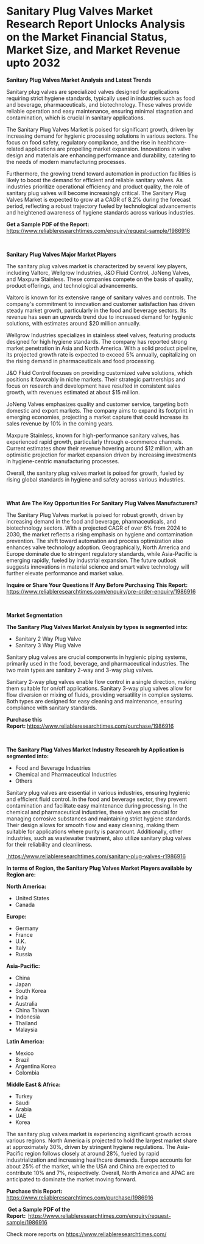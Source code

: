 <p><h1>Sanitary Plug Valves Market Research Report Unlocks Analysis on the Market Financial Status, Market Size, and Market Revenue upto 2032</h1></p><p><strong>Sanitary Plug Valves Market Analysis and Latest Trends</strong></p>
<p><p>Sanitary plug valves are specialized valves designed for applications requiring strict hygiene standards, typically used in industries such as food and beverage, pharmaceuticals, and biotechnology. These valves provide reliable operation and easy maintenance, ensuring minimal stagnation and contamination, which is crucial in sanitary applications.</p><p>The Sanitary Plug Valves Market is poised for significant growth, driven by increasing demand for hygienic processing solutions in various sectors. The focus on food safety, regulatory compliance, and the rise in healthcare-related applications are propelling market expansion. Innovations in valve design and materials are enhancing performance and durability, catering to the needs of modern manufacturing processes.</p><p>Furthermore, the growing trend toward automation in production facilities is likely to boost the demand for efficient and reliable sanitary valves. As industries prioritize operational efficiency and product quality, the role of sanitary plug valves will become increasingly critical. The Sanitary Plug Valves Market is expected to grow at a CAGR of 8.2% during the forecast period, reflecting a robust trajectory fueled by technological advancements and heightened awareness of hygiene standards across various industries.</p></p>
<p><strong>Get a Sample PDF of the Report:&nbsp;</strong> <a href="https://www.reliableresearchtimes.com/enquiry/request-sample/1986916?utm_campaign=2176&utm_medium=2&utm_source=Github&utm_content=ia&utm_term=20022025&utm_id=sanitary-plug-valves">https://www.reliableresearchtimes.com/enquiry/request-sample/1986916</a></p>
<p>&nbsp;</p>
<p><strong>Sanitary Plug Valves Major Market Players</strong></p>
<p><p>The sanitary plug valves market is characterized by several key players, including Valtorc, Wellgrow Industries, J&O Fluid Control, JoNeng Valves, and Maxpure Stainless. These companies compete on the basis of quality, product offerings, and technological advancements.</p><p>Valtorc is known for its extensive range of sanitary valves and controls. The company's commitment to innovation and customer satisfaction has driven steady market growth, particularly in the food and beverage sectors. Its revenue has seen an upwards trend due to increased demand for hygienic solutions, with estimates around $20 million annually.</p><p>Wellgrow Industries specializes in stainless steel valves, featuring products designed for high hygiene standards. The company has reported strong market penetration in Asia and North America. With a solid product pipeline, its projected growth rate is expected to exceed 5% annually, capitalizing on the rising demand in pharmaceuticals and food processing.</p><p>J&O Fluid Control focuses on providing customized valve solutions, which positions it favorably in niche markets. Their strategic partnerships and focus on research and development have resulted in consistent sales growth, with revenues estimated at about $15 million. </p><p>JoNeng Valves emphasizes quality and customer service, targeting both domestic and export markets. The company aims to expand its footprint in emerging economies, projecting a market capture that could increase its sales revenue by 10% in the coming years.</p><p>Maxpure Stainless, known for high-performance sanitary valves, has experienced rapid growth, particularly through e-commerce channels. Current estimates show their revenue hovering around $12 million, with an optimistic projection for market expansion driven by increasing investments in hygiene-centric manufacturing processes.</p><p>Overall, the sanitary plug valves market is poised for growth, fueled by rising global standards in hygiene and safety across various industries.</p></p>
<p>&nbsp;</p>
<p><strong>What Are The Key Opportunities For Sanitary Plug Valves Manufacturers?</strong></p>
<p><p>The Sanitary Plug Valves market is poised for robust growth, driven by increasing demand in the food and beverage, pharmaceuticals, and biotechnology sectors. With a projected CAGR of over 6% from 2024 to 2030, the market reflects a rising emphasis on hygiene and contamination prevention. The shift toward automation and process optimization also enhances valve technology adoption. Geographically, North America and Europe dominate due to stringent regulatory standards, while Asia-Pacific is emerging rapidly, fueled by industrial expansion. The future outlook suggests innovations in material science and smart valve technology will further elevate performance and market value.</p></p>
<p><strong>Inquire or Share Your Questions If Any Before Purchasing This Report:</strong> <a href="https://www.reliableresearchtimes.com/enquiry/pre-order-enquiry/1986916?utm_campaign=2176&utm_medium=2&utm_source=Github&utm_content=ia&utm_term=20022025&utm_id=sanitary-plug-valves">https://www.reliableresearchtimes.com/enquiry/pre-order-enquiry/1986916</a></p>
<p>&nbsp;</p>
<p><strong>Market Segmentation</strong></p>
<p><strong>The Sanitary Plug Valves Market Analysis by types is segmented into:</strong></p>
<p><ul><li>Sanitary 2 Way Plug Valve</li><li>Sanitary 3 Way Plug Valve</li></ul></p>
<p><p>Sanitary plug valves are crucial components in hygienic piping systems, primarily used in the food, beverage, and pharmaceutical industries. The two main types are sanitary 2-way and 3-way plug valves. </p><p>Sanitary 2-way plug valves enable flow control in a single direction, making them suitable for on/off applications. Sanitary 3-way plug valves allow for flow diversion or mixing of fluids, providing versatility in complex systems. Both types are designed for easy cleaning and maintenance, ensuring compliance with sanitary standards.</p></p>
<p><strong>Purchase this Report:&nbsp;</strong><a href="https://www.reliableresearchtimes.com/purchase/1986916?utm_campaign=2176&utm_medium=2&utm_source=Github&utm_content=ia&utm_term=20022025&utm_id=sanitary-plug-valves">https://www.reliableresearchtimes.com/purchase/1986916</a></p>
<p>&nbsp;</p>
<p><strong>The Sanitary Plug Valves Market Industry Research by Application is segmented into:</strong></p>
<p><ul><li>Food and Beverage Industries</li><li>Chemical and Pharmaceutical Industries</li><li>Others</li></ul></p>
<p><p>Sanitary plug valves are essential in various industries, ensuring hygienic and efficient fluid control. In the food and beverage sector, they prevent contamination and facilitate easy maintenance during processing. In the chemical and pharmaceutical industries, these valves are crucial for managing corrosive substances and maintaining strict hygiene standards. Their design allows for smooth flow and easy cleaning, making them suitable for applications where purity is paramount. Additionally, other industries, such as wastewater treatment, also utilize sanitary plug valves for their reliability and cleanliness.</p></p>
<p><a href="https://www.reliableresearchtimes.com/sanitary-plug-valves-r1986916?utm_campaign=2176&utm_medium=2&utm_source=Github&utm_content=ia&utm_term=20022025&utm_id=sanitary-plug-valves">&nbsp;https://www.reliableresearchtimes.com/sanitary-plug-valves-r1986916</a></p>
<p><strong>In terms of Region, the Sanitary Plug Valves Market Players available by Region are:</strong></p>
<p>
    <p> <strong> North America: </strong>
        <ul>
            <li>United States</li>
            <li>Canada</li>
        </ul>
        </p> 
    <p> <strong> Europe: </strong>
        <ul>
            <li>Germany</li>
            <li>France</li>
            <li>U.K.</li>
            <li>Italy</li>
            <li>Russia</li>
        </ul>
        </p> 
    <p> <strong> Asia-Pacific: </strong>
        <ul>
            <li>China</li>
            <li>Japan</li>
            <li>South Korea</li>
            <li>India</li>
            <li>Australia</li>
            <li>China Taiwan</li>
            <li>Indonesia</li>
            <li>Thailand</li>
            <li>Malaysia</li>
        </ul>
        </p> 
    <p> <strong> Latin America: </strong>
        <ul>
            <li>Mexico</li>
            <li>Brazil</li>
            <li>Argentina Korea</li>
            <li>Colombia</li>
        </ul>
        </p> 
    <p> <strong> Middle East & Africa: </strong>
        <ul>
            <li>Turkey</li>
            <li>Saudi</li>
            <li>Arabia</li>
            <li>UAE</li>
            <li>Korea</li>
        </ul>
    </p>
    </p>
<p><p>The sanitary plug valves market is experiencing significant growth across various regions. North America is projected to hold the largest market share at approximately 30%, driven by stringent hygiene regulations. The Asia-Pacific region follows closely at around 28%, fueled by rapid industrialization and increasing healthcare demands. Europe accounts for about 25% of the market, while the USA and China are expected to contribute 10% and 7%, respectively. Overall, North America and APAC are anticipated to dominate the market moving forward.</p></p>
<p><strong>Purchase this Report: </strong><a href="https://www.reliableresearchtimes.com/purchase/1986916?utm_campaign=2176&utm_medium=2&utm_source=Github&utm_content=ia&utm_term=20022025&utm_id=sanitary-plug-valves">https://www.reliableresearchtimes.com/purchase/1986916</a></p>
<p>&nbsp;<strong>Get a Sample PDF of the Report:&nbsp;&nbsp;</strong><a href="https://www.reliableresearchtimes.com/enquiry/request-sample/1986916?utm_campaign=2176&utm_medium=2&utm_source=Github&utm_content=ia&utm_term=20022025&utm_id=sanitary-plug-valves">https://www.reliableresearchtimes.com/enquiry/request-sample/1986916</a></p>
<p><strong></strong></p>
<p>Check more reports on <a href="https://www.reliableresearchtimes.com/?utm_campaign=2176&utm_medium=2&utm_source=Github&utm_content=ia&utm_term=20022025&utm_id=sanitary-plug-valves">https://www.reliableresearchtimes.com/</a></p>